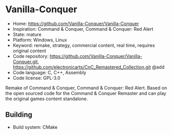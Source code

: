 # Vanilla-Conquer

- Home: https://github.com/Vanilla-Conquer/Vanilla-Conquer
- Inspiration: Command & Conquer, Command & Conquer: Red Alert
- State: mature
- Platform: Windows, Linux
- Keyword: remake, strategy, commercial content, real time, requires original content
- Code repository: https://github.com/Vanilla-Conquer/Vanilla-Conquer.git, https://github.com/electronicarts/CnC_Remastered_Collection.git @add
- Code language: C, C++, Assembly
- Code license: GPL-3.0

Remake of Command & Conquer, Command & Conquer: Red Alert.
Based on the open sourced code for the Command & Conquer Remaster and can play the original games content standalone.

## Building

- Build system: CMake
